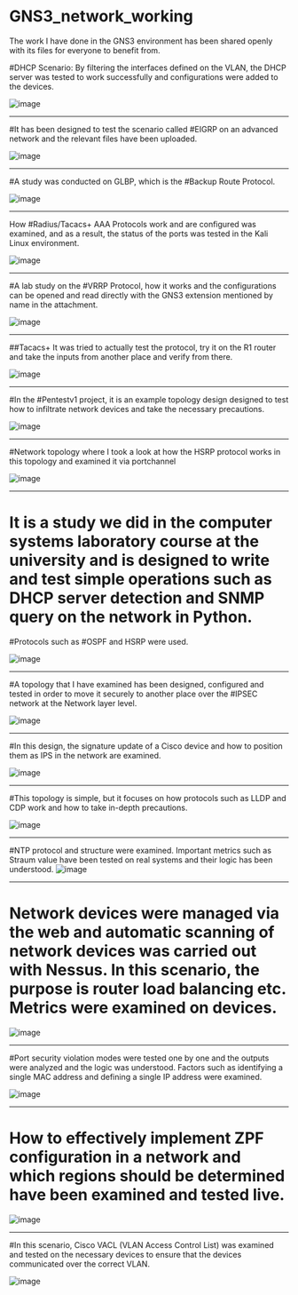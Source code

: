 # GNS3_network_working
The work I have done in the GNS3 environment has been shared openly with its files for everyone to benefit from.

#DHCP Scenario: By filtering the interfaces defined on the VLAN, the DHCP server was tested to work successfully and configurations were added to the devices.

![image](https://github.com/user-attachments/assets/977801b1-8a62-4f2f-996f-b7e81eb26a13)

---------------------------------------------------------------------------------------------------
#It has been designed to test the scenario called #EIGRP on an advanced network and the relevant files have been uploaded.

![image](https://github.com/user-attachments/assets/a4161274-d7ca-43df-b8ef-8e95b2be3ba9)

------------------------------------------------------------------------------------------------------
#A study was conducted on GLBP, which is the #Backup Route Protocol.

![image](https://github.com/user-attachments/assets/cde9f8d1-1536-4968-b8a6-670402d8104e)

----------------------------------------------------------------------------------------------------

How #Radius/Tacacs+ AAA Protocols work and are configured was examined, and as a result, the status of the ports was tested in the Kali Linux environment.

![image](https://github.com/user-attachments/assets/1a04f3f2-3cf6-4d04-826b-abf12cd038cc)

----------------------------------------------------------------------------------------------------

#A lab study on the #VRRP Protocol, how it works and the configurations can be opened and read directly with the GNS3 extension mentioned by name in the attachment.

![image](https://github.com/user-attachments/assets/09c29b51-3784-4923-959b-0954068b6288)

----------------------------------------------------------------------------------------------------

##Tacacs+ It was tried to actually test the protocol, try it on the R1 router and take the inputs from another place and verify from there.

![image](https://github.com/user-attachments/assets/e2cb0537-5b60-487d-aa54-937e25f938e0)

------------------------------------------------------------------------------------------------------

#In the #Pentestv1 project, it is an example topology design designed to test how to infiltrate network devices and take the necessary precautions.

![image](https://github.com/user-attachments/assets/d51f2141-3e75-4319-b96b-f3c39aec276b)

----------------------------------------------------------------------------------------------------
#Network topology where I took a look at how the HSRP protocol works in this topology and examined it via portchannel

![image](https://github.com/user-attachments/assets/6549ce16-931b-4fe4-829b-4e6aeb553a77)


---------------------------------------------------------------------------------------------------------
# It is a study we did in the computer systems laboratory course at the university and is designed to write and test simple operations such as DHCP server detection and SNMP query on the network in Python.
#Protocols such as #OSPF and HSRP were used.

![image](https://github.com/user-attachments/assets/38d4aa51-cb9d-4af3-9575-42786acccc4f)

-------------------------------------------------------------------------------------------------------

#A topology that I have examined has been designed, configured and tested in order to move it securely to another place over the #IPSEC network at the Network layer level.

![image](https://github.com/user-attachments/assets/37d9009e-8fb7-41eb-a664-8e04ef02327e)


-------------------------------------------------------------------------------------------------------
#In this design, the signature update of a Cisco device and how to position them as IPS in the network are examined.

![image](https://github.com/user-attachments/assets/1fa2c868-3c5f-4b65-95af-ca87ad805328)

--------------------------------------------------------------------------------------------------------

#This topology is simple, but it focuses on how protocols such as LLDP and CDP work and how to take in-depth precautions.

![image](https://github.com/user-attachments/assets/02172d3f-e6f0-4562-80a5-665c79329de9)

-----------------------------------------------------------------------------------------------------------

#NTP protocol and structure were examined. Important metrics such as Straum value have been tested on real systems and their logic has been understood.
![image](https://github.com/user-attachments/assets/82f47976-74dd-4861-9a2f-c59956ace262)

--------------------------------------------------------------------------------------------------------
# Network devices were managed via the web and automatic scanning of network devices was carried out with Nessus. In this scenario, the purpose is router load balancing etc. Metrics were examined on devices.

![image](https://github.com/user-attachments/assets/7d69fa86-b857-40d8-9da7-f84c841b27f4)

---------------------------------------------------------------------------------------------------------
#Port security violation modes were tested one by one and the outputs were analyzed and the logic was understood. Factors such as identifying a single MAC address and defining a single IP address were examined.

![image](https://github.com/user-attachments/assets/ce54518d-ba12-46b6-8966-e4f8152c7c0b)

---------------------------------------------------------------------------------------------------------------

# How to effectively implement ZPF configuration in a network and which regions should be determined have been examined and tested live.

![image](https://github.com/user-attachments/assets/cd86f6f3-af7a-4703-8a43-b6cc2cc4d5e5)

------------------------------------------------------------------------------------------------------------------
#In this scenario, Cisco VACL (VLAN Access Control List) was examined and tested on the necessary devices to ensure that the devices communicated over the correct VLAN.

![image](https://github.com/user-attachments/assets/f62d3e25-5bfd-4a8b-a2f2-7cb8e5e6265f)
